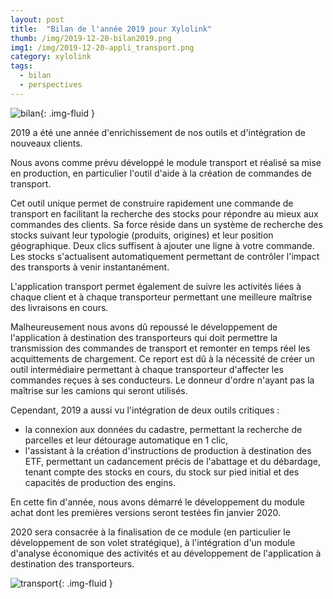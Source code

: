 ```yaml
---
layout: post
title:  "Bilan de l'année 2019 pour Xylolink"
thumb: /img/2019-12-20-bilan2019.png
img1: /img/2019-12-20-appli_transport.png
category: xylolink
tags:
  - bilan
  - perspectives
---
```


![bilan]({{page.thumb}}){: .img-fluid }

<time datetime="2019-12-20"></time>
<div itemscop itemtype="http://schema.org/TechArticle">
  <div itemprop="backstory">
    <p>
      2019 a été une année d'enrichissement de nos outils et d'intégration de nouveaux clients. 
    </p><p>
      Nous avons comme prévu développé le module transport et réalisé sa mise en production, en particulier l'outil d'aide à la création de commandes de transport.
    </p> 
  </div>
  <div itemprop="articleBody">
    <p>
      Cet outil unique permet de construire rapidement une commande de transport en facilitant la recherche des stocks pour répondre au mieux aux commandes des clients. Sa force réside dans un système de recherche des stocks suivant leur typologie (produits, origines) et leur position géographique. Deux clics suffisent à ajouter une ligne à votre commande. Les stocks s'actualisent automatiquement permettant de contrôler l'impact des transports à venir instantanément.
      </p><p>
        L'application transport permet également de suivre les activités liées à chaque client et à chaque transporteur permettant une meilleure maîtrise des livraisons en cours.
      </p><p>
        Malheureusement nous avons dû repoussé le développement de l'application à destination des transporteurs qui doit permettre la transmission des commandes de transport et remonter en temps réel les acquittements de chargement. Ce report est dû à la nécessité de créer un outil intermédiaire permettant à chaque transporteur d'affecter les commandes reçues à ses conducteurs. Le donneur d'ordre n'ayant pas la maîtrise sur les camions qui seront utilisés.
      </p><p>
        Cependant, 2019 a aussi vu l'intégration de deux outils critiques :
        <ul>
          <li>
            la connexion aux données du cadastre, permettant la recherche de parcelles et leur détourage automatique en 1 clic,
          </li>
          <li>
            l'assistant à la création d'instructions de production à destination des ETF, permettant un cadancement précis de l'abattage et du débardage, tenant compte des stocks en cours, du stock sur pied initial et des capacités de production des engins.
          </li>
        </ul>
      </p><p>
        En cette fin d'année, nous avons démarré le développement du module achat dont les premières versions seront testées fin janvier 2020.
      </p><p>
        2020 sera consacrée à la finalisation de ce module (en particulier le développement de son volet stratégique), à l'intégration d'un module d'analyse économique des activités et au développement de l'application à destination des transporteurs.
    </p>
  </div>
</div>

![transport]({{page.img1}}){: .img-fluid }
